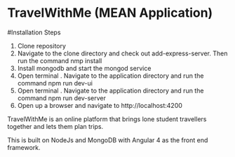 # TravelWithMe (MEAN Application)

#Installation Steps

1. Clone repository
2. Navigate to the clone directory and check out add-express-server. Then run the command nmp install
3. Install mongodb and start the mongod service
4. Open terminal . Navigate to the application directory and run the command npm run dev-ui
5. Open terminal . Navigate to the application directory and run the command npm run dev-server
6. Open up a browser and navigate to http://localhost:4200

TravelWithMe is an online platform that brings lone student travellers together and lets them plan trips. 

This is built on NodeJs and MongoDB with Angular 4 as the front end framework.
